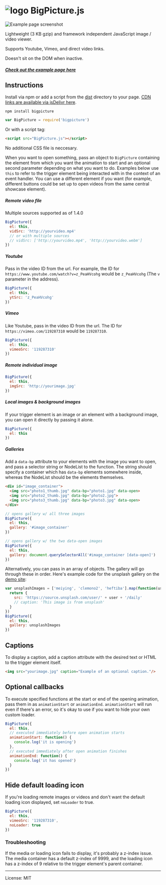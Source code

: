 # ![logo](https://i.imgur.com/4O1IXsG.png) BigPicture.js

![Example page screenshot](https://i.imgur.com/7T6dnN3.gif)

Lightweight (3 KB gzip) and framework independent JavaScript image / video viewer.

Supports Youtube, Vimeo, and direct video links.

Doesn't sit on the DOM when inactive.

##### [Check out the example page here](https://henrygd.me/bigpicture)

## Instructions

Install via npm or add a script from the [dist](dist) directory to your page. [CDN links are available via jsDelivr here](https://www.jsdelivr.com/package/npm/bigpicture?path=dist).

```
npm install bigpicture
```

```javascript
var BigPicture = require('bigpicture')
```

Or with a script tag:

```html
<script src="BigPicture.js"></script>
```

No additional CSS file is neccesary.

When you want to open something, pass an object to `BigPicture` containing the element from which you want the animation to start and an optional second parameter depending on what you want to do. Examples below use `this` to refer to the trigger element being interacted with in the context of an event handler. You can use a different element if you want (for example, different buttons could be set up to open videos from the same central showcase element).

##### Remote video file

Multiple sources supported as of 1.4.0

```javascript
BigPicture({
  el: this,
  vidSrc: 'http://yourvideo.mp4'
  // or with multiple sources
  // vidSrc: ['http://yourvideo.mp4', 'http://yourvideo.webm']
})
```

##### Youtube

Pass in the video ID from the url. For example, the ID for `https://www.youtube.com/watch?v=z_PeaHVcohg` would be `z_PeaHVcohg` (The `v` parameter in the address).

```javascript
BigPicture({
  el: this,
  ytSrc: 'z_PeaHVcohg'
})
```

##### Vimeo

Like Youtube, pass in the video ID from the url. The ID for `https://vimeo.com/119287310` would be `119287310`.

```javascript
BigPicture({
  el: this,
  vimeoSrc: '119287310'
})
```

##### Remote individual image

```javascript
BigPicture({
  el: this,
  imgSrc: 'http://yourimage.jpg'
})
```

##### Local images & background images

If your trigger element is an image or an element with a background image, you can open it directly by passing it alone.

```javascript
BigPicture({
  el: this
})
```

##### Galleries

Add a `data-bp` attribute to your elements with the image you want to open, and pass a selector string or NodeList to the function. The string should specify a container which has `data-bp` elements somewhere inside, whereas the NodeList should be the elements themselves.

```html
<div id="image_container">
  <img src="photo1_thumb.jpg" data-bp="photo1.jpg" data-open>
  <img src="photo2_thumb.jpg" data-bp="photo2.jpg">
  <img src="photo3_thumb.jpg" data-bp="photo3.jpg" data-open>
</div>
```

```javascript
// opens gallery w/ all three images
BigPicture({
  el: this,
  gallery: '#image_container'
})
```
```javascript
// opens gallery w/ the two data-open images
BigPicture({
  el: this,
  gallery: document.querySelectorAll('#image_container [data-open]')
})
```

Alternatively, you can pass in an array of objects. The gallery will go through these in order. Here's example code for the unsplash gallery on the [demo site](https://henrygd.me/bigpicture):

```javascript
var unsplashImages = ['meiying', 'clemono2', 'heftiba'].map(function(user) {
  return {
    src: 'https://source.unsplash.com/user/' + user + '/daily'
    // caption: 'This image is from unsplash'
  }
})
BigPicture({
  el: this,
  gallery: unsplashImages
})
```

## Captions

To display a caption, add a caption attribute with the desired text or HTML to the trigger element itself.

```html
<img src="yourimage.jpg" caption="Example of an optional caption."/>
```

## Optional callbacks

To execute specified functions at the start or end of the opening animation, pass them in as `animationStart` or `animationEnd`. `animationStart` will run even if there's an error, so it's okay to use if you want to hide your own custom loader.

```javascript
BigPicture({
  el: this,
  // executed immediately before open animation starts
  animationStart: function() {
    console.log('it is opening')
  },
  // executed immediately after open animation finishes
  animationEnd: function() {
    console.log('it has opened')
  }
})
```

## Hide default loading icon

If you're loading remote images or videos and don't want the default loading icon displayed, set `noLoader` to true.

```javascript
BigPicture({
  el: this,
  vimeoSrc: '119287310',
  noLoader: true
})
```

### Troubleshooting

If the media or loading icon fails to display, it's probably a z-index issue. The media container has a default z-index of 9999, and the loading icon has a z-index of 9 relative to the trigger element's parent container.

---

License: MIT
